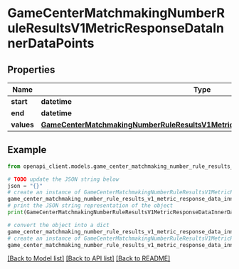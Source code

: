 # GameCenterMatchmakingNumberRuleResultsV1MetricResponseDataInnerDataPoints


## Properties

Name | Type | Description | Notes
------------ | ------------- | ------------- | -------------
**start** | **datetime** |  | [optional] 
**end** | **datetime** |  | [optional] 
**values** | [**GameCenterMatchmakingNumberRuleResultsV1MetricResponseDataInnerDataPointsValues**](GameCenterMatchmakingNumberRuleResultsV1MetricResponseDataInnerDataPointsValues.md) |  | [optional] 

## Example

```python
from openapi_client.models.game_center_matchmaking_number_rule_results_v1_metric_response_data_inner_data_points import GameCenterMatchmakingNumberRuleResultsV1MetricResponseDataInnerDataPoints

# TODO update the JSON string below
json = "{}"
# create an instance of GameCenterMatchmakingNumberRuleResultsV1MetricResponseDataInnerDataPoints from a JSON string
game_center_matchmaking_number_rule_results_v1_metric_response_data_inner_data_points_instance = GameCenterMatchmakingNumberRuleResultsV1MetricResponseDataInnerDataPoints.from_json(json)
# print the JSON string representation of the object
print(GameCenterMatchmakingNumberRuleResultsV1MetricResponseDataInnerDataPoints.to_json())

# convert the object into a dict
game_center_matchmaking_number_rule_results_v1_metric_response_data_inner_data_points_dict = game_center_matchmaking_number_rule_results_v1_metric_response_data_inner_data_points_instance.to_dict()
# create an instance of GameCenterMatchmakingNumberRuleResultsV1MetricResponseDataInnerDataPoints from a dict
game_center_matchmaking_number_rule_results_v1_metric_response_data_inner_data_points_from_dict = GameCenterMatchmakingNumberRuleResultsV1MetricResponseDataInnerDataPoints.from_dict(game_center_matchmaking_number_rule_results_v1_metric_response_data_inner_data_points_dict)
```
[[Back to Model list]](../README.md#documentation-for-models) [[Back to API list]](../README.md#documentation-for-api-endpoints) [[Back to README]](../README.md)


